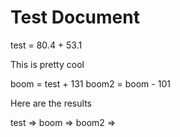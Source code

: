 # Test Document

  test = 80.4 + 53.1

This is pretty cool

  boom = test + 131
  boom2 = boom - 101

Here are the results

test  =>
boom  =>
boom2 =>
